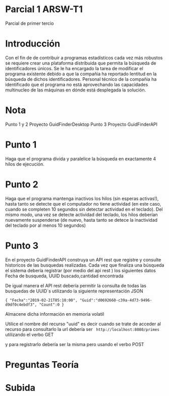 # Parcial 1 ARSW-T1
Parcial de primer tercio
# Introducción
Con el fin de de contribuir a programas estadísticos cada vez más robustos se requiere crear una plataforma distribuida que permita la búsqueda de identificadores únicos. Se le ha encargado la tarea de modificar el programa existente debido a que la compañia ha reportado lentitud en la búsqueda de dichos identificadores. Personal técnico de la compañia ha identificado que el programa no está aprovechando las capacidades multinucleo de las máquinas en dónde está desplegada la solución.
# Nota
Punto 1 y 2 Proyecto GuidFinderDesktop Punto 3 Proyecto GuidFinderAPI
# Punto 1
Haga que el programa divida y paralelice la búsqueda  en exactamente 4 hilos de ejecución.
# Punto 2
Haga que el programa mantenga inactivos los hilos (sin esperas activas!), hasta tanto se detecte que el computador no tiene actividad (en este caso, cuando se completen 10 segundos sin detectar actividad en el teclado). Del mismo modo, una vez se detecte actividad del teclado, los hilos deberían nuevamente suspenderse (de nuevo, hasta tanto se detece la inactividad del teclado por al menos 10 segundos)
# Punto 3
En el proyecto GuidFinderAPI construya un API rest que registre y consulte historicos de las busquedas realizadas. Cada vez que finaliza una búsqueda el sistema debería registrar (por medio del api rest )  los siguientes datos
Fecha de busqueda, UUID buscado,cantidad encontrada

De igual manera el API rest debería permitir la consulta de todas las busquedas de UUID´s utilizando la siguiente representación JSON 


`
{
"Fecha":"2019-02-21T05:10:00",
"Guid":"d0692660-c39a-4d73-9496-d9df0c4ebdf3",
"Count":0
}
`

Almacene dicha información en memoria volatil


Utilice el nombre del recurso "uuid" es decir cuando se trate de acceder al recurso para consultarlo la url debería ser
` http://localhost:8080/primes` utilizando el verbo GET


y para registrarlo debería ser la misma pero usando el verbo POST

# Preguntas Teoría
# Subida
